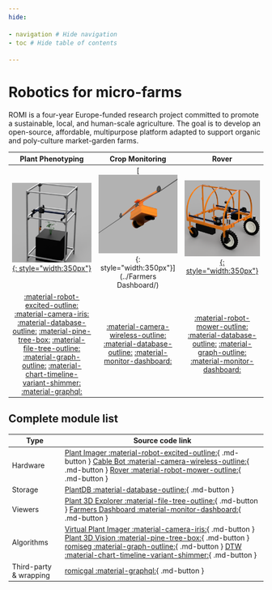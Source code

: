 ```yaml
---
hide:

- navigation # Hide navigation
- toc # Hide table of contents

---
```


# Robotics for micro-farms

ROMI is a four-year Europe-funded research project committed to promote a sustainable, local, and human-scale agriculture.
The goal is to develop an open-source, affordable, multipurpose platform adapted to support organic and poly-culture market-garden farms.

| Plant Phenotyping                           | Crop Monitoring                      | Rover                          |
| :-----------------------------------------: | :----------------------------------: | :----------------------------: |
| [![Plant Phenotyping](assets/images/phenotyping.png){: style="width:350px"}](../plant_imager/) | [![Crop Monitoring](assets/images/farmers-dashboard.png){: style="width:350px"}](../Farmers Dashboard/) | [![Rover](assets/images/rover.png){: style="width:350px"}](../Rover/)  |
| [:material-robot-excited-outline:](https://github.com/romi/plant-imager) [:material-camera-iris:](https://github.com/romi/virtual_plant_imager) [:material-database-outline:](https://github.com/romi/plantdb) [:material-pine-tree-box:](https://github.com/romi/plant-3d-vision) [:material-file-tree-outline:](https://github.com/romi/plant-3d-explorer) [:material-graph-outline:](https://github.com/romi/romiseg) [:material-chart-timeline-variant-shimmer:](https://github.com/romi) [:material-graphql:](https://github.com/romi/romicgal) | [:material-camera-wireless-outline:](https://github.com/romi/romi-cablebot) [:material-database-outline:](https://github.com/romi/plantdb) [:material-monitor-dashboard:](https://github.com/romi/farmers-dashboard) | [:material-robot-mower-outline:](https://github.com/romi/romi-rover) [:material-database-outline:](https://github.com/romi/plantdb) [:material-graph-outline:](https://github.com/romi/romiseg) [:material-monitor-dashboard:](https://github.com/romi/farmers-dashboard) |

## Complete module list

| Type         | Source code link                               |
| ------------ | ---------------------------------------------- |
| Hardware     | [Plant Imager :material-robot-excited-outline:](https://github.com/romi/plant-imager){ .md-button } [Cable Bot :material-camera-wireless-outline:](https://github.com/romi/romi-cablebot){ .md-button } [Rover :material-robot-mower-outline:](https://github.com/romi/romi-rover){ .md-button } |
| Storage      | [PlantDB :material-database-outline:](https://github.com/romi/plantdb){ .md-button } |
| Viewers      | [Plant 3D Explorer :material-file-tree-outline:](https://github.com/romi/plant-3d-explorer){ .md-button } [Farmers Dashboard :material-monitor-dashboard:](https://github.com/romi/farmers-dashboard){ .md-button } |
| Algorithms   | [Virtual Plant Imager :material-camera-iris:](https://github.com/romi/virtual_plant_imager){ .md-button } [Plant 3D Vision :material-pine-tree-box:](https://github.com/romi/plant-3d-vision){ .md-button } [romiseg :material-graph-outline:](https://github.com/romi/romiseg){ .md-button } [DTW :material-chart-timeline-variant-shimmer:](https://github.com/romi){ .md-button } |
| Third-party & wrapping | [romicgal :material-graphql:](https://github.com/romi/romicgal){ .md-button } |

